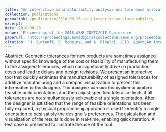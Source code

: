 ```yaml
---
title: "An interactive manufacturability analysis and tolerance allocation tool for additive manufacturing"
collection: publications
permalink: /publication/2018-08-26-an-interactive-manufacturability
excerpt: 
date: 2018-08-26
venue: 'Proceedings of the 2018 ASME IDETC/CIE Conference'
paperurl: 'http://proceedings.asmedigitalcollection.asme.org/proceeding.aspx?articleid=2713191'
citation: 'H. Budinoff, S. McMains, and A. Rinaldi, 2018, &quot;An interactive manufacturability analysis and tolerance allocation tool for additive manufacturing,&quot; <it>Proceedings of the 2018 ASME IDETC/CIE Conference</it>.'
---
```

Abstract: Geometric tolerances for new products are sometimes assigned without specific knowledge of the cost or feasibility of manufacturing them to the assigned tolerances, which can significantly drive up production costs and lead to delays and design revisions. We present an interactive tool that quickly estimates the manufacturability of assigned tolerances for additive manufacturing and a compact visualization to present this information to the designer. The designer can use the system to explore feasible build orientations and then adjust specified tolerance limits if all tolerances are not simultaneously achievable at a single orientation. After the designer is satisfied that the range of feasible orientations has been fully explored, a physical programming approach is used to identify a single orientation to best satisfy the designer’s preferences. The calculation and visualization of the results is done in real-time, enabling quick iteration. A test case is presented to illustrate the use of the tool.
